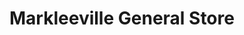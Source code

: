---
title: "Markleeville General Store"
url: /markleeville/markleeville-general-store/
shop: Lebensmittel
---